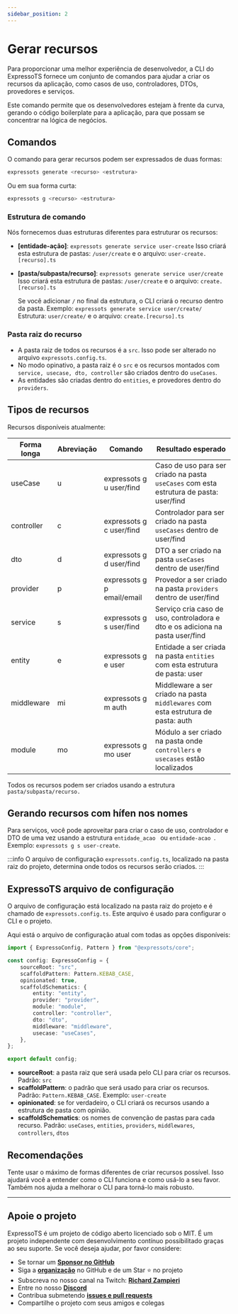 ```yaml
---
sidebar_position: 2
---
```


# Gerar recursos

Para proporcionar uma melhor experiência de desenvolvedor, a CLI do ExpressoTS fornece um conjunto de comandos para ajudar a criar os recursos da aplicação, como casos de uso, controladores, DTOs, provedores e serviços.

Este comando permite que os desenvolvedores estejam à frente da curva, gerando o código boilerplate para a aplicação, para que possam se concentrar na lógica de negócios.

## Comandos

O comando para gerar recursos podem ser expressados de duas formas:

```bash
expressots generate <recurso> <estrutura>
```

Ou em sua forma curta:

```bash
expressots g <recurso> <estrutura>
```

### Estrutura de comando

Nós fornecemos duas estruturas diferentes para estruturar os recursos:

-   **[entidade-ação]**: `expressots generate service user-create`
    Isso criará esta estrutura de pastas: `/user/create` e o arquivo: `user-create.[recurso].ts`

-   **[pasta/subpasta/recurso]**: `expressots generate service user/create`
    Isso criará esta estrutura de pastas: `/user/create` e o arquivo: `create.[recurso].ts`

    Se você adicionar `/` no final da estrutura, o CLI criará o recurso dentro da pasta. Exemplo: `expressots generate service user/create/`
    Estrutura: `user/create/` e o arquivo: `create.[recurso].ts`

### Pasta raiz do recurso

-   A pasta raiz de todos os recursos é a `src`. Isso pode ser alterado no arquivo `expressots.config.ts`.
-   No modo opinativo, a pasta raiz é o `src` e os recursos montados com `service, usecase, dto, controller` são criados dentro do `useCases`.
-   As entidades são criadas dentro do `entities`, e provedores dentro do `providers`.

## Tipos de recursos

Recursos disponíveis atualmente:

| Forma longa | Abreviação | Comando                    | Resultado esperado                                                                     |
| -----------| --- | --------------- | -------------------------------------------------------------------------------------- |
| useCase | u | expressots g u user/find   | Caso de uso para ser criado na pasta `useCases` com esta estrutura de pasta: user/find |
| controller | c | expressots g c user/find   | Controlador para ser criado na pasta `useCases` dentro de user/find                    |
| dto | d | expressots g d user/find   | DTO a ser criado na pasta `useCases` dentro de user/find                               |
| provider | p | expressots g p email/email | Provedor a ser criado na pasta `providers` dentro de user/find                         |
| service | s | expressots g s user/find   | Serviço cria caso de uso, controladora e dto e os adiciona na pasta user/find          |
| entity | e | expressots g e user        | Entidade a ser criada na pasta `entities` com esta estrutura de pasta: user            |
| middleware | mi | expressots g m auth        | Middleware a ser criado na pasta `middlewares` com esta estrutura de pasta: auth       |
| module	| mo	| expressots g mo user	| Módulo a ser criado na pasta onde `controllers` e `usecases` estão localizados |

Todos os recursos podem ser criados usando a estrutura `pasta/subpasta/recurso.`

## Gerando recursos com hífen nos nomes

Para serviços, você pode aproveitar para criar o caso de uso, controlador e DTO de uma vez usando a estrutura `entidade_acao ` ou `entidade-acao `. Exemplo: `expressots g s user-create`.

:::info
O arquivo de configuração `expressots.config.ts`, localizado na pasta raiz do projeto, determina onde todos os recursos serão criados.
:::

## ExpressoTS arquivo de configuração

O arquivo de configuração está localizado na pasta raiz do projeto e é chamado de `expressots.config.ts`. Este arquivo é usado para configurar o CLI e o projeto.

Aqui está o arquivo de configuração atual com todas as opções disponíveis:

```typescript
import { ExpressoConfig, Pattern } from "@expressots/core";

const config: ExpressoConfig = {
    sourceRoot: "src",
    scaffoldPattern: Pattern.KEBAB_CASE,
    opinionated: true,
    scaffoldSchematics: {
        entity: "entity",
        provider: "provider",
        module: "module",
        controller: "controller",
        dto: "dto",
        middleware: "middleware",
        usecase: "useCases",
    },
};

export default config;
```

-   **sourceRoot**: a pasta raiz que será usada pelo CLI para criar os recursos. Padrão: `src`
-   **scaffoldPattern**: o padrão que será usado para criar os recursos. Padrão: `Pattern.KEBAB_CASE`. Exemplo: `user-create`
-   **opinionated**: se for verdadeiro, o CLI criará os recursos usando a estrutura de pasta com opinião.
-   **scaffoldSchematics**: os nomes de convenção de pastas para cada recurso. Padrão: `useCases`, `entities`, `providers`, `middlewares`, `controllers`, `dtos`

## Recomendações

Tente usar o máximo de formas diferentes de criar recursos possível. Isso ajudará você a entender como o CLI funciona e como usá-lo a seu favor. Também nos ajuda a melhorar o CLI para torná-lo mais robusto.

---

## Apoie o projeto

ExpressoTS é um projeto de código aberto licenciado sob o MIT. É um projeto independente com desenvolvimento contínuo possibilitado graças ao seu suporte. Se você deseja ajudar, por favor considere:

-   Se tornar um **[Sponsor no GitHub](https://github.com/sponsors/expressots)**
-   Siga a **[organização](https://github.com/expressots)** no GitHub e de um Star ⭐ no projeto
-   Subscreva no nosso canal na Twitch: **[Richard Zampieri](https://www.twitch.tv/richardzampieri)**
-   Entre no nosso **[Discord](https://discord.com/invite/PyPJfGK)**
-   Contribua submetendo **[issues e pull requests](https://github.com/expressots/expressots/issues/new/choose)**
-   Compartilhe o projeto com seus amigos e colegas
